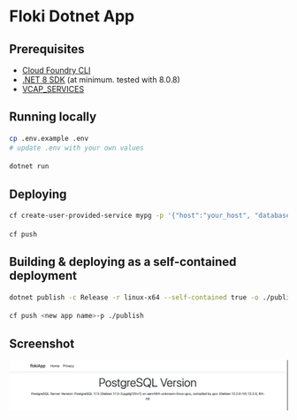 # Floki Dotnet App

## Prerequisites

- [Cloud Foundry CLI](https://docs.cloudfoundry.org/cf-cli/install-go-cli.html)
- [.NET 8 SDK](https://dotnet.microsoft.com/en-us/download/dotnet/8.0) (at minimum. tested with 8.0.8)
- [VCAP_SERVICES](https://docs.cloudfoundry.org/devguide/deploy-apps/environment-variable.html#VCAP-SERVICES)

## Running locally

```bash
cp .env.example .env
# update .env with your own values

dotnet run
```

## Deploying

```bash
cf create-user-provided-service mypg -p '{"host":"your_host", "database":"your_db", "username":"your_username", "password":"your_password", "port":5432}'

cf push
```

## Building & deploying as a self-contained deployment
```sh
dotnet publish -c Release -r linux-x64 --self-contained true -o ./publish

cf push <new app name>-p ./publish
```

## Screenshot
![image](image.png)

